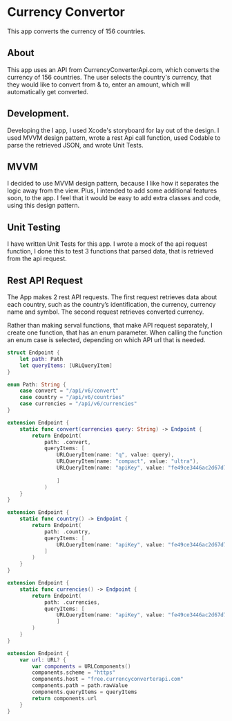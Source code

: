 # Currency Convertor
This app converts the currency of 156 countries.

## About 
This app uses an API from CurrencyConverterApi.com, which converts the currency of 156 countries. The user selects the country's currency, that they would like to convert from & to, enter an amount, which will automatically get converted. 

## Development. 
Developing the I app, I used Xcode's storyboard for lay out of the design. I used MVVM design pattern, wrote a rest Api call function, used Codable to parse the retrieved JSON, and wrote Unit Tests. 

## MVVM
I decided to use MVVM design pattern, because I like how it separates the logic away from the view. Plus, I intended to add some additional features soon, to the app. I feel that it would be easy to add extra classes and code, using this design pattern. 

## Unit Testing 
I have written Unit Tests for this app. I wrote a mock of the api request function, I done this to test 3 functions that parsed data, that is retrieved from the api request.

## Rest API Request
The App makes 2 rest API requests. The first request retrieves data about each country, such as the country’s identification, the currency, currency name and symbol. The second request retrieves converted currency. 

Rather than making serval functions, that make API request separately, I create one function, that has an enum parameter. When calling the function an enum case is selected, depending on which API url that is needed. 


```Swift
struct Endpoint {
    let path: Path
    let queryItems: [URLQueryItem]
}

enum Path: String {
    case convert = "/api/v6/convert"
    case country = "/api/v6/countries"
    case currencies = "/api/v6/currencies"
}

extension Endpoint {
    static func convert(currencies query: String) -> Endpoint {
        return Endpoint(
            path: .convert,
            queryItems: [
                URLQueryItem(name: "q", value: query),
                URLQueryItem(name: "compact", value: "ultra"),
                URLQueryItem(name: "apiKey", value: "fe49ce3446ac2d67d7c2"),
                
                ]
            )
    }
}

extension Endpoint {
    static func country() -> Endpoint {
        return Endpoint(
            path: .country,
            queryItems: [
                URLQueryItem(name: "apiKey", value: "fe49ce3446ac2d67d7c2"),
            ]
        )
    }
}

extension Endpoint {
    static func currencies() -> Endpoint {
        return Endpoint(
            path: .currencies,
            queryItems: [
                URLQueryItem(name: "apiKey", value: "fe49ce3446ac2d67d7c2"),
                ]
        )
    }
}

extension Endpoint {
    var url: URL? {
        var components = URLComponents()
        components.scheme = "https"
        components.host = "free.currencyconverterapi.com"
        components.path = path.rawValue
        components.queryItems = queryItems
        return components.url
    }
}
```

